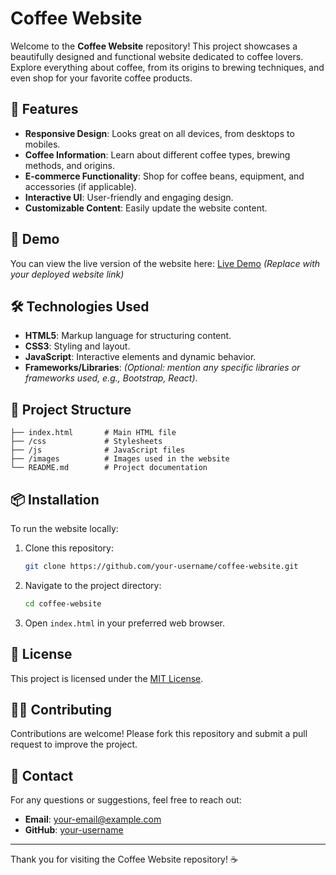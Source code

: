 # Coffee Website

Welcome to the **Coffee Website** repository! This project showcases a beautifully designed and functional website dedicated to coffee lovers. Explore everything about coffee, from its origins to brewing techniques, and even shop for your favorite coffee products.

## 🌟 Features

- **Responsive Design**: Looks great on all devices, from desktops to mobiles.
- **Coffee Information**: Learn about different coffee types, brewing methods, and origins.
- **E-commerce Functionality**: Shop for coffee beans, equipment, and accessories (if applicable).
- **Interactive UI**: User-friendly and engaging design.
- **Customizable Content**: Easily update the website content.

## 🚀 Demo

You can view the live version of the website here:
[Live Demo](#) *(Replace with your deployed website link)*

## 🛠️ Technologies Used

- **HTML5**: Markup language for structuring content.
- **CSS3**: Styling and layout.
- **JavaScript**: Interactive elements and dynamic behavior.
- **Frameworks/Libraries**: *(Optional: mention any specific libraries or frameworks used, e.g., Bootstrap, React)*.

## 📂 Project Structure

```
├── index.html       # Main HTML file
├── /css             # Stylesheets
├── /js              # JavaScript files
├── /images          # Images used in the website
└── README.md        # Project documentation
```

## 📦 Installation

To run the website locally:

1. Clone this repository:
   ```bash
   git clone https://github.com/your-username/coffee-website.git
   ```
2. Navigate to the project directory:
   ```bash
   cd coffee-website
   ```
3. Open `index.html` in your preferred web browser.

## 📜 License

This project is licensed under the [MIT License](LICENSE).

## 👩‍💻 Contributing

Contributions are welcome! Please fork this repository and submit a pull request to improve the project.

## 📧 Contact

For any questions or suggestions, feel free to reach out:
- **Email**: your-email@example.com
- **GitHub**: [your-username](https://github.com/your-username)

---

Thank you for visiting the Coffee Website repository! ☕
